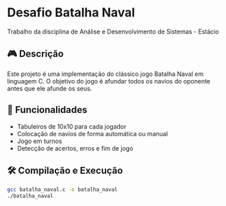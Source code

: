 # Desafio Batalha Naval

Trabalho da disciplina de Análise e Desenvolvimento de Sistemas - Estácio  

## 🎮 Descrição

Este projeto é uma implementação do clássico jogo Batalha Naval em linguagem C. O objetivo do jogo é afundar todos os navios do oponente antes que ele afunde os seus.

## 🚢 Funcionalidades

- Tabuleiros de 10x10 para cada jogador
- Colocação de navios de forma automática ou manual
- Jogo em turnos
- Detecção de acertos, erros e fim de jogo

## 🛠️ Compilação e Execução

```bash
gcc batalha_naval.c -o batalha_naval
./batalha_naval
